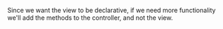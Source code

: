 Since we want the view to be declarative, if we need more functionality
we'll add the methods to the controller, and not the view.